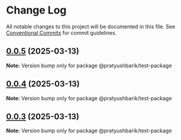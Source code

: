 # Change Log

All notable changes to this project will be documented in this file.
See [Conventional Commits](https://conventionalcommits.org) for commit guidelines.

## [0.0.5](https://github.com/pratyushbarik/lerna-test/compare/@pratyushbarik/test-package@0.0.2...@pratyushbarik/test-package@0.0.5) (2025-03-13)

**Note:** Version bump only for package @pratyushbarik/test-package





## [0.0.4](https://github.com/pratyushbarik/lerna-test/compare/@pratyushbarik/test-package@0.0.2...@pratyushbarik/test-package@0.0.4) (2025-03-13)

**Note:** Version bump only for package @pratyushbarik/test-package





## [0.0.3](https://github.com/pratyushbarik/lerna-test/compare/@pratyushbarik/test-package@0.0.2...@pratyushbarik/test-package@0.0.3) (2025-03-13)

**Note:** Version bump only for package @pratyushbarik/test-package
